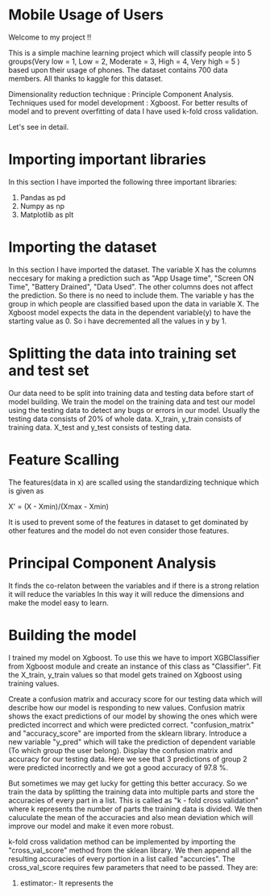 # Mobile Usage of Users
Welcome to my project !!

This is a simple machine learning project which will classify people into 5 groups(Very low = 1, Low = 2, Moderate = 3, High = 4, Very high = 5 ) based upon their usage of phones.
The dataset contains 700 data members. All thanks to kaggle for this dataset. 

Dimensionality reduction technique : Principle Component Analysis.
Techniques used for model development : Xgboost.
For better results of model and to prevent overfitting of data I have used k-fold cross validation.

Let's see in detail.

# Importing important libraries
In this section I have imported the following three important libraries:
1. Pandas as pd
2. Numpy as np
3. Matplotlib as plt

# Importing the dataset
In this section I have imported the dataset.
The variable X has the columns neccesary for making a prediction such as "App Usage time", "Screen ON Time", "Battery Drained", "Data Used". The other columns does not affect the prediction. So there is no need to include them.
The variable y has the group in which people are classified based upon the data in variable X.
The Xgboost model expects the data in the dependent variable(y) to have the starting value as 0. So i have decremented all the values in y by 1.

# Splitting the data into training set and test set
Our data need to be split into training data and testing data before start of model building.
We train the model on the training data and test our model using the testing data to detect any bugs or errors in our model.
Usually the testing data consists of 20% of whole data.
X_train, y_train consists of training data.
X_test and y_test consists of testing data.

# Feature Scalling
The features(data in x) are scalled using the standardizing technique which is given as

X' = (X - Xmin)/(Xmax - Xmin)

It is used to prevent some of the features in dataset to get dominated by other features and the model do not even consider those features.

# Principal Component Analysis
It finds the co-relaton between the variables and if there is a strong relation it will reduce the variables
In this way it will reduce the dimensions and make the model easy to learn.

# Building the model
I trained my model on Xgboost. To use this we have to import XGBClassifier from Xgboost module and create an instance of this class as "Classifier".
Fit the X_train, y_train values so that model gets trained on Xgboost using training values.

Create a confusion matrix and accuracy score for our testing data which will describe how our model is responding to new values.
Confusion matrix shows the exact predictions of our model by showing the ones which were predicted incorrect and which were predicted correct.
"confusion_matrix" and "accuracy_score" are imported from the sklearn library.
Introduce a new variable "y_pred" which will take the prediction of dependent variable (To which group the user belong).
Display the confusion matrix and accuracy for our testing data.
Here we see that 3 predictions of group 2 were predicted incorrectly and we got a good accuracy of 97.8 %.

But sometimes we may get lucky for getting this better accuracy. So we train the data by splitting the training data into multiple parts and store the accuracies of every part in a list. This is called as 
"k - fold cross validation" where k represents the number of parts the training data is divided. We then caluculate the mean of the accuracies and also mean deviation which will improve our model and make it even more robust.

k-fold cross validation method can be implemented by importing the "cross_val_score" method from the sklean library. We then append all the resulting accuracies of every portion in a list called "accurcies".
The cross_val_score requires few parameters that need to be passed. They are:
1. estimator:-
     It represents the 
